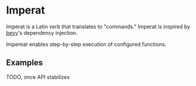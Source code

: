 # Imperat
Imperat is a Latin verb that translates to "commands." Imperat is inspired by [bevy](https://bevyengine.org/)'s dependency injection.

Impereat enables step-by-step execution of configured functions.

## Examples
TODO, once API stabilizes
